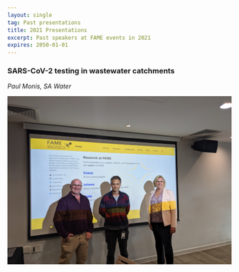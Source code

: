 ```yaml
---
layout: single
tag: Past presentations
title: 2021 Presentations
excerpt: Past speakers at FAME events in 2021
expires: 2050-01-01
---
```


### SARS-CoV-2 testing in wastewater catchments
_Paul Monis, SA Water_

![](/Events/images/pmonis.jpg)

[comment]: <> (![]&#40;/Events/images/pmonisFlyer.jpg&#41;)
